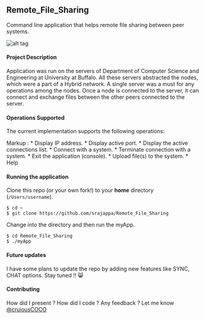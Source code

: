 ## Remote_File_Sharing ##
Command line application that helps remote file sharing between peer systems. 

![alt tag](https://lh3.googleusercontent.com/UFZ5odVISN0ZN5z0RcsNv2Unve2LIfrQMNTaUHn3Gmx-vF7rQWi4OedeHkuS_8_VclaoCsURSFLofnUwzlbjkAQCZ-MOakypna3IHswQS3tjog49hOwbjjnowLHkPpJYsxWuhezXs8yv2euMkM2ep1lqrk619sbJgqx_TX0Y5VK_i5MQT99hkTUBkNFIvQRt-T5x0WlXSzc9_mt1Z9pGf9bkvpN3Gq2hMWBMAGYIbL-L7Yjbm4OQ3VnyUwMTnYL9dY46n2B69IWqJu-CdUNbsokRvLHljlBZzES6baN3ZyXOhYxXU2LfzcY1UisSmkPbGmWAe1PsAEZIRiz80l4nHJ7gOtY4v_UU_ACWBqaZjsLwZQ2LGITsKLP3RlSB680gUSsBJ8uQS9hLb0zMVD51gKsZTusk9uRb90mBRdQXHqP7KEIgPVbR9Eaa-H_y504QhrprkbnM3wW-MzwruSQTx0uO6HtYumRTWW4g78JJjOSRkZB1QMHEjRda7btyfnORO7l2QOYkvAvzqktL9qAyqv3Bw2a3M6MhqzPJ7LOicz_LIebibBrLFE4yKnOc0dVccMoRMQ=w1136-h529-no)

#### Project Description ####
Application was run on the servers of Department of Computer Science and Engineering at University at Buffalo. 
All these servers abstracted the nodes, which were a part of a Hybrid network. A single server was a must for any operations
among the nodes. Once a node is connected to the server, it can connect and exchange files between the other peers connected to the server.

#### Operations Supported ####
The current implementation supports the following operations:

Markup : * Display IP address.
        * Display active port.
        * Display the active connections list.
        * Connect with a system.
        * Terminate connection with a system.
        * Exit the application (console).
        * Upload file(s) to the system.
        * Help

#### Running the application ####
Clone this repo (or your own fork!) to your **home** directory (`/Users/username`).
```
$ cd ~
$ git clone https://github.com/srajappa/Remote_File_Sharing
```
Change into the directory and then run the myApp.
```
$ cd Remote_File_Sharing
$ ./myApp
```

#### Future updates ####
I have some plans to update the repo by adding new features like SYNC, CHAT options. Stay tuned !! :smile_cat:

#### Contributing ####
How did I present ? How did I code ? Any feedback ? Let me know [@cruiousCOCO](http://twitter.com/cruiousCOCO)
